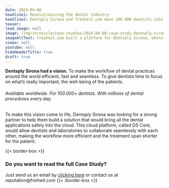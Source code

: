 ```yaml
---
date: 2024-04-08
headline1: Revolutionizing the dental industry
headline2: Dentsply Sirona and freiheit.com move 100.000 dentists into the cloud
teaser:
lead_image: null
image: /img/chronicle/case-studies/2024-04-08-case-study-dentsply-sirona-title-image.webp
imageAltText: freiheit.com built a platform for Dentsply Sirona, where dentists and laboratories can now manage processes like 3D renderings.
vimeo: null
youtube: null
hideHeaderTitle: true
draft: true
---
```


**Dentsply Sirona had a vision.** To make the workflow of dental practices around the world efficient, fast and seamless. To give dentists time to focus on what’s really important, the well-being of the patients.

###### Available worldwide. For 100.000+ dentists. With millions of dental procedures every day.

To make this vision come to life, Dentsply Sirona was looking for a strong partner to help them build a solution that would bring all the dental applications safely into the cloud. This cloud platform, called DS Core, would allow dentists and laboratories to collaborate seamlessly with each other, making the workflow more efficient and the treatment span shorter for the patient.

{{< border-box >}}

### Do you want to read the full Case Study?

Just send us an email by [clicking here](mailto:reputation@freiheit.com?subject=Request%20for%20case%20study%20%22Revolutionizing%20the%20dental%20industry%22&body=Dear%20freiheit.com%20team%2C%0A%0AI%20am%20writing%20to%20request%20access%20to%20the%20full%20version%20of%20the%20%22Revolutionizing%20the%20dental%20industry%22%20case%20study%20featured%20on%20your%20website.%0A%0AI%20have%20read%20the%20initial%20part%20and%20am%20interested%20in%20reading%20the%20full%20text.%0ACould%20you%20please%20provide%20me%20with%20the%20complete%20case%20study%3F%0A%0AThank%20you%20for%20your%20assistance.%0A%0ABest%20regards%2C%0A%5BYour%20Name%5D%0A%5BYour%20Position%5D%0A%5BYour%20Company%5D%0A%5BYour%20Contact%20Information%5D)
or contact us at reputation&#64;freiheit.com
{{< /border-box >}}
